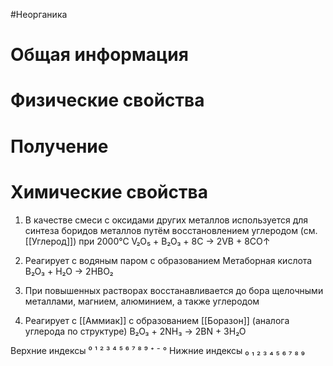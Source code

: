 #Неорганика 
# Общая информация
# Физические свойства
# Получение
# Химические свойства
1. В качестве смеси с оксидами других металлов используется для синтеза боридов металлов путём восстановлением углеродом (см. [[Углерод]]) при 2000°С
                        V₂O₅ + B₂O₃ + 8C → 2VB + 8CO↑
2. Реагирует с водяным паром с образованием Метаборная кислота
							B₂O₃ + H₂O → 2HBO₂
3. При повышенных растворах восстанавливается до бора щелочными металлами, магнием, алюминием, а также углеродом

4. Реагирует с [[Аммиак]] с образованием [[Боразон]] (аналога углерода по структуре)
						B₂O₃ + 2NH₃ → 2BN + 3H₂O


Верхние индексы ⁰ ¹ ² ³ ⁴ ⁵ ⁶ ⁷ ⁸ ⁹ ⁺ ⁻ °
Нижние индексы ₀ ₁ ₂ ₃ ₄ ₅ ₆ ₇ ₈ ₉ 